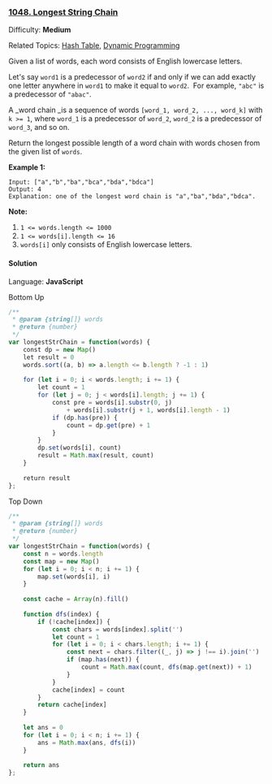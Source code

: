 ### [1048\. Longest String Chain](https://leetcode.com/problems/longest-string-chain/)

Difficulty: **Medium**  

Related Topics: [Hash Table](https://leetcode.com/tag/hash-table/), [Dynamic Programming](https://leetcode.com/tag/dynamic-programming/)


Given a list of words, each word consists of English lowercase letters.

Let's say `word1` is a predecessor of `word2` if and only if we can add exactly one letter anywhere in `word1` to make it equal to `word2`.  For example, `"abc"` is a predecessor of `"abac"`.

A _word chain _is a sequence of words `[word_1, word_2, ..., word_k]` with `k >= 1`, where `word_1` is a predecessor of `word_2`, `word_2` is a predecessor of `word_3`, and so on.

Return the longest possible length of a word chain with words chosen from the given list of `words`.

**Example 1:**

```
Input: ["a","b","ba","bca","bda","bdca"]
Output: 4
Explanation: one of the longest word chain is "a","ba","bda","bdca".
```

**Note:**

1.  `1 <= words.length <= 1000`
2.  `1 <= words[i].length <= 16`
3.  `words[i]` only consists of English lowercase letters.


#### Solution

Language: **JavaScript**

Bottom Up
```javascript
/**
 * @param {string[]} words
 * @return {number}
 */
var longestStrChain = function(words) {
    const dp = new Map()
    let result = 0
    words.sort((a, b) => a.length <= b.length ? -1 : 1)
    
    for (let i = 0; i < words.length; i += 1) {
        let count = 1
        for (let j = 0; j < words[i].length; j += 1) {
            const pre = words[i].substr(0, j)
                + words[i].substr(j + 1, words[i].length - 1)
            if (dp.has(pre)) {
                count = dp.get(pre) + 1
            }
        }
        dp.set(words[i], count)
        result = Math.max(result, count)
    }
    
    return result
};
```

Top Down
```javascript
/**
 * @param {string[]} words
 * @return {number}
 */
var longestStrChain = function(words) {
    const n = words.length
    const map = new Map()
    for (let i = 0; i < n; i += 1) {
        map.set(words[i], i)
    }
    
    const cache = Array(n).fill()
    
    function dfs(index) {
        if (!cache[index]) {
            const chars = words[index].split('')
            let count = 1
            for (let i = 0; i < chars.length; i += 1) {
                const next = chars.filter((_, j) => j !== i).join('')
                if (map.has(next)) {
                    count = Math.max(count, dfs(map.get(next)) + 1)
                }
            }
            cache[index] = count
        }
        return cache[index]
    }
    
    let ans = 0
    for (let i = 0; i < n; i += 1) {
        ans = Math.max(ans, dfs(i))
    }
    
    return ans
};
```